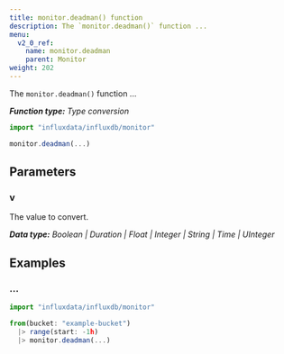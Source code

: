 ```yaml
---
title: monitor.deadman() function
description: The `monitor.deadman()` function ...
menu:
  v2_0_ref:
    name: monitor.deadman
    parent: Monitor
weight: 202
---
```


The `monitor.deadman()` function ...

_**Function type:** Type conversion_

```js
import "influxdata/influxdb/monitor"

monitor.deadman(...)
```


## Parameters

### v
The value to convert.

_**Data type:** Boolean | Duration | Float | Integer | String | Time | UInteger_

## Examples

### ...
```js
import "influxdata/influxdb/monitor"

from(bucket: "example-bucket")
  |> range(start: -1h)
  |> monitor.deadman(...)
```
